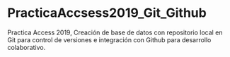# PracticaAccsess2019_Git_Github
Practica Access 2019, Creación de base de datos con repositorio local en Git para control de versiones e integración con Github para desarrollo colaborativo.  
